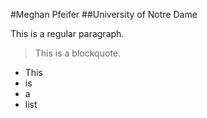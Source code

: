 

#Meghan Pfeifer
##University of Notre Dame

This is a regular paragraph.

>This is a blockquote. 

- This
- is 
- a
- list
